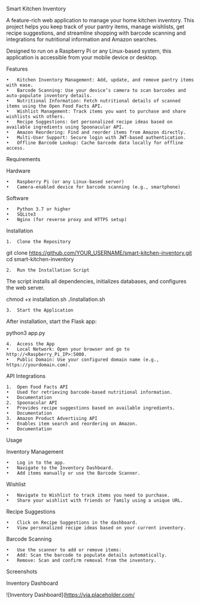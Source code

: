 Smart Kitchen Inventory

A feature-rich web application to manage your home kitchen inventory. This project helps you keep track of your pantry items, manage wishlists, get recipe suggestions, and streamline shopping with barcode scanning and integrations for nutritional information and Amazon searches.

Designed to run on a Raspberry Pi or any Linux-based system, this application is accessible from your mobile device or desktop.

Features

	•	Kitchen Inventory Management: Add, update, and remove pantry items with ease.
	•	Barcode Scanning: Use your device’s camera to scan barcodes and auto-populate inventory details.
	•	Nutritional Information: Fetch nutritional details of scanned items using the Open Food Facts API.
	•	Wishlist Management: Track items you want to purchase and share wishlists with others.
	•	Recipe Suggestions: Get personalized recipe ideas based on available ingredients using Spoonacular API.
	•	Amazon Reordering: Find and reorder items from Amazon directly.
	•	Multi-User Support: Secure login with JWT-based authentication.
	•	Offline Barcode Lookup: Cache barcode data locally for offline access.

Requirements

Hardware

	•	Raspberry Pi (or any Linux-based server)
	•	Camera-enabled device for barcode scanning (e.g., smartphone)

Software

	•	Python 3.7 or higher
	•	SQLite3
	•	Nginx (for reverse proxy and HTTPS setup)

Installation

	1.	Clone the Repository

git clone https://github.com/YOUR_USERNAME/smart-kitchen-inventory.git
cd smart-kitchen-inventory


	2.	Run the Installation Script
The script installs all dependencies, initializes databases, and configures the web server.

chmod +x installation.sh
./installation.sh


	3.	Start the Application
After installation, start the Flask app:

python3 app.py


	4.	Access the App
	•	Local Network: Open your browser and go to http://<Raspberry_Pi_IP>:5000.
	•	Public Domain: Use your configured domain name (e.g., https://yourdomain.com).

API Integrations

	1.	Open Food Facts API
	•	Used for retrieving barcode-based nutritional information.
	•	Documentation
	2.	Spoonacular API
	•	Provides recipe suggestions based on available ingredients.
	•	Documentation
	3.	Amazon Product Advertising API
	•	Enables item search and reordering on Amazon.
	•	Documentation

Usage

Inventory Management

	•	Log in to the app.
	•	Navigate to the Inventory Dashboard.
	•	Add items manually or use the Barcode Scanner.

Wishlist

	•	Navigate to Wishlist to track items you need to purchase.
	•	Share your wishlist with friends or family using a unique URL.

Recipe Suggestions

	•	Click on Recipe Suggestions in the dashboard.
	•	View personalized recipe ideas based on your current inventory.

Barcode Scanning

	•	Use the scanner to add or remove items:
	•	Add: Scan the barcode to populate details automatically.
	•	Remove: Scan and confirm removal from the inventory.

Screenshots

Inventory Dashboard

![Inventory Dashboard](https://via.placeholder.com/